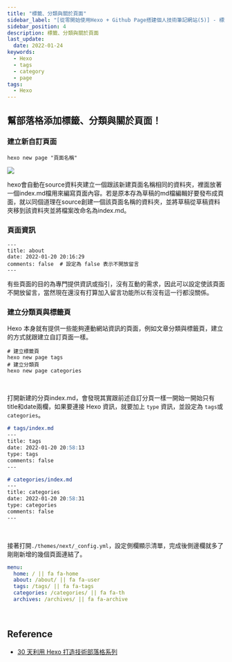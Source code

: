 ```yaml
---
title: "標籤、分類與關於頁面"
sidebar_label: "[從零開始使用Hexo + Github Page搭建個人技術筆記網站(5)] - 標籤、分類與關於頁面"
sidebar_position: 4
description: 標籤、分類與關於頁面
last_update:
  date: 2022-01-24
keywords:
  - Hexo
  - tags
  - category
  - page
tags:
  - Hexo
---
```


## **幫部落格添加標籤、分類與關於頁面！**

### **建立新自訂頁面**

```shell
hexo new page "頁面名稱"
```
<!-- more -->

![](https://res.cloudinary.com/djtoo8orh/image/upload/v1673801933/Hexo%20Blog/2022-01-24-hexo-from-scratch-5/new_page_dvi8zn.png)

hexo會自動在source資料夾建立一個跟該新建頁面名稱相同的資料夾，裡面放著一個index.md檔用來編寫頁面內容。若是原本存為草稿的md檔編輯好要發布成頁面，就以同個道理在source創建一個該頁面名稱的資料夾，並將草稿從草稿資料夾移到該資料夾並將檔案改命名為index.md。



### **頁面資訊**

```shell
---
title: about
date: 2022-01-20 20:16:29
comments: false  # 設定為 false 表示不開放留言
---
```

有些頁面的目的為專門提供資訊或指引，沒有互動的需求，因此可以設定使該頁面不開放留言，當然現在還沒有打算加入留言功能所以有沒有這一行都沒關係。



### **建立分類頁與標籤頁**

Hexo 本身就有提供一些能夠連動網站資訊的頁面，例如文章分類與標籤頁，建立的方式就跟建立自訂頁面一樣。

```shell
# 建立標籤頁
hexo new page tags
# 建立分類頁
hexo new page categories
```

<br/>

打開新建的分頁index.md，會發現其實跟前述自訂分頁一樣一開始一開始只有title和date兩欄，如果要連接 Hexo 資訊，就要加上 `type` 資訊，並設定為 `tags`或`categories`。

```markdown
# tags/index.md
---
title: tags
date: 2022-01-20 20:58:13
type: tags 
comments: false 
---

# categories/index.md
---
title: categories
date: 2022-01-20 20:58:31
type: categories 
comments: false 
---
```

<br/>

接著打開`./themes/next/_config.yml`，設定側欄顯示清單，完成後側邊欄就多了剛剛新增的幾個頁面連結了。

```yaml
menu:
  home: / || fa fa-home
  about: /about/ || fa fa-user
  tags: /tags/ || fa fa-tags
  categories: /categories/ || fa fa-th
  archives: /archives/ || fa fa-archive
```

<br/>

## **Reference**

- [30 天利用 Hexo 打造技術部落格系列](https://ithelp.ithome.com.tw/users/20139218/ironman/3910)